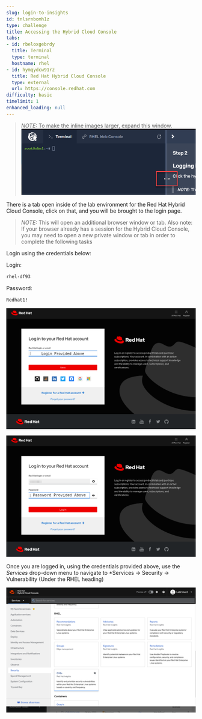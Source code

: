 ```yaml
---
slug: login-to-insights
id: tnlsrnbomh1z
type: challenge
title: Accessing the Hybrid Cloud Console
tabs:
- id: rbeloxgebrdy
  title: Terminal
  type: terminal
  hostname: rhel
- id: hymqydcw91rz
  title: Red Hat Hybrid Cloud Console
  type: external
  url: https://console.redhat.com
difficulty: basic
timelimit: 1
enhanced_loading: null
---
```

>_NOTE:_ To make the inline images larger, expand this window.
![Menu Slider](../assets/slider.png)

There is a tab open inside of the lab environment for the Red Hat Hybrid Cloud Console, click on that, and you will be brought to the login page.

>_NOTE:_ This will open an additional browser window or tab. Also note: If your browser already has a session for the Hybrid Cloud Console, you may need to open a new private window or tab in order to complete the following tasks

Login using the credentials below:

Login:

```bash
rhel-df93
```

Password:

```bash
Redhat1!
```

![Red Hat Login screen](../assets/cloud-console-login.png)

![Red Hat Password screen](../assets/cloud-console-login-pass.png)

Once you are logged in, using the credentials provided above, use the _Services_ drop-down menu to navigate to *Services -> Security -> Vulnerability (Under the RHEL heading)

![Hybrid Cloud Console CVEs](../assets/cloud-console-cves-menu.png)

